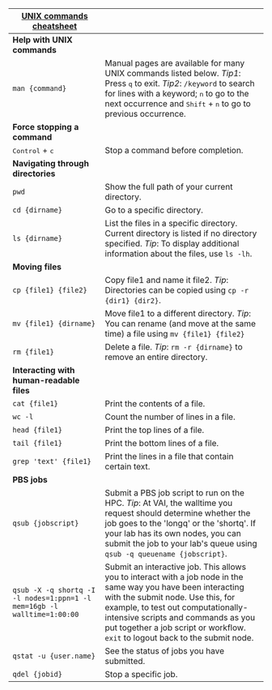 | <ins>**UNIX commands cheatsheet**</ins>                                 |                                                                                                                                                                                                                                                                                                                  |
|-------------------------------------------------------------------------|------------------------------------------------------------------------------------------------------------------------------------------------------------------------------------------------------------------------------------------------------------------------------------------------------------------|
| **Help with UNIX commands**                                             |                                                                                                                                                                                                                                                                                                                  |
| `man {command}`                                                         | Manual pages are available for many UNIX commands listed below. _Tip1_: Press <kbd>q</kbd> to exit. _Tip2_: `/keyword` to search for lines with a keyword; <kbd>n</kbd> to go to the next occurrence and <kbd>Shift</kbd> + <kbd>n</kbd> to go to previous occurrence.                                           |
| **Force stopping a command**                                            |                                                                                                                                                                                                                                                                                                                  |
| <kbd>Control</kbd> + <kbd>c</kbd>                                       | Stop a command before completion.                                                                                                                                                                                                                                                                                |
| **Navigating through directories**                                      |                                                                                                                                                                                                                                                                                                                  |
| `pwd`                                                                   | Show the full path of your current directory.                                                                                                                                                                                                                                                                    |
| `cd {dirname}`                                                          | Go to a specific directory.                                                                                                                                                                                                                                                                                      |
| `ls {dirname}`                                                        | List the files in a specific directory. Current directory is listed if no directory specified. _Tip_: To display additional information about the files, use `ls -lh`.                                                                                                                                           |
| **Moving files**                                                        |                                                                                                                                                                                                                                                                                                                  |
| `cp {file1} {file2}`                                                    | Copy file1 and name it file2. _Tip_: Directories can be copied using `cp -r {dir1} {dir2}`.                                                                                                                                                                                                                      |
| `mv {file1} {dirname}`                                                  | Move file1 to a different directory. _Tip_: You can rename (and move at the same time) a file using `mv {file1} {file2}`                                                                                                                                                                                         |
| `rm {file1}`                                                            | Delete a file. _Tip_: `rm -r {dirname}` to remove an entire directory.                                                                                                                                                                                                                                           |
| **Interacting with human-readable files**                               |                                                                                                                                                                                                                                                                                                                  |
| `cat {file1}`                                                           | Print the contents of a file.                                                                                                                                                                                                                                                                                    |
| `wc -l`                                                                 | Count the number of lines in a file.                                                                                                                                                                                                                                                                             |
| `head {file1}`                                                          | Print the top lines of a file.                                                                                                                                                                                                                                                                                   |
| `tail {file1}`                                                          | Print the bottom lines of a file.                                                                                                                                                                                                                                                                                |
| `grep 'text' {file1}`                                                   | Print the lines in a file that contain certain text.                                                                                                                                                                                                                                                             |
| **PBS jobs**                                                            |                                                                                                                                                                                                                                                                                                                  |
| `qsub {jobscript}`                                                      | Submit a PBS job script to run on the HPC. _Tip_: At VAI, the walltime you request should determine whether the job goes to the 'longq' or the 'shortq'. If your lab has its own nodes, you can submit the job to your lab's queue using `qsub -q queuename {jobscript}`.                                        |
| `qsub -X -q shortq -I -l nodes=1:ppn=1 -l mem=16gb -l walltime=1:00:00` | Submit an interactive job. This allows you to interact with a job node in the same way you have been interacting with the submit node. Use this, for example, to test out computationally-intensive scripts and commands as you put together a job script or workflow. `exit` to logout back to the submit node. |
| `qstat -u {user.name}`                                                  | See the status of jobs you have submitted.                                                                                                                                                                                                                                                                       |
| `qdel {jobid}`                                                          | Stop a specific job.                                                                                                                                                                                                                                                                                             |
